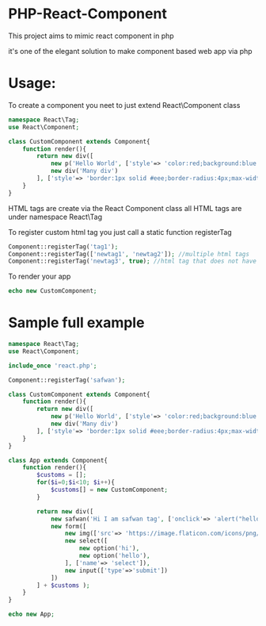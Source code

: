 # PHP-React-Component

This project aims to mimic react component in php

it's one of the elegant solution to make component based web app via php

# Usage:

To create a component you neet to just extend React\Component class

```php
namespace React\Tag;
use React\Component;

class CustomComponent extends Component{
    function render(){
        return new div([ 
            new p('Hello World', ['style'=> 'color:red;background:blue']), 
            new div('Many div') 
        ], ['style'=> 'border:1px solid #eee;border-radius:4px;max-width:500px;padding:5px;margin:10px']);
    }
}
```

HTML tags are create via the React Component class
all HTML tags are under namespace React\Tag

To register custom html tag
you just call a static function registerTag
```php
Component::registerTag('tag1');
Component::registerTag(['newtag1', 'newtag2']); //multiple html tags
Component::registerTag('newtag3', true); //html tag that does not have child elements
```

To render your app
```php
echo new CustomComponent;
```

# Sample full example

```php
namespace React\Tag;
use React\Component;

include_once 'react.php';

Component::registerTag('safwan');

class CustomComponent extends Component{
    function render(){
        return new div([ 
            new p('Hello World', ['style'=> 'color:red;background:blue']), 
            new div('Many div') 
        ], ['style'=> 'border:1px solid #eee;border-radius:4px;max-width:500px;padding:5px;margin:10px']);
    }
}

class App extends Component{
    function render(){
        $customs = [];
        for($i=0;$i<10; $i++){
            $customs[] = new CustomComponent;
        }

        return new div([
            new safwan('Hi I am safwan tag', ['onclick'=> 'alert("hello")']), //new custom tag
            new form([
                new img(['src'=> 'https://image.flaticon.com/icons/png/512/1453/1453608.png']),
                new select([
                    new option('hi'),
                    new option('hello'),
                ], ['name'=> 'select']),
                new input(['type'=>'submit'])
            ])
        ] + $customs );
    }
}

echo new App;
```
